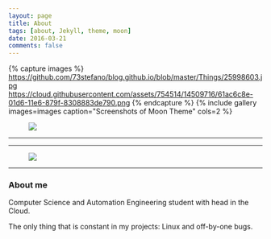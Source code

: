 ```yaml
---
layout: page
title: About 
tags: [about, Jekyll, theme, moon]
date: 2016-03-21
comments: false
---
```

{% capture images %}
    https://github.com/73stefano/blog.github.io/blob/master/Things/25998603.jpg
    https://cloud.githubusercontent.com/assets/754514/14509716/61ac6c8e-01d6-11e6-879f-8308883de790.png
{% endcapture %}
{% include gallery images=images caption="Screenshots of Moon Theme" cols=2 %}






<figure>
	<a href="blog.github.io/Things/25998603.jpg"><img 
src="blog.github.io/Things/25998603.jpg"></a>
</figure>
    

***
***

<figure>
	<a href="http://farm9.staticflickr.com/8426/7758832526_cc8f681e48_b.jpg"><img src="http://farm9.staticflickr.com/8426/7758832526_cc8f681e48_b.jpg"></a>
	
</figure>

***

### About me

Computer Science and Automation Engineering student with head in the Cloud. 

The only thing that is constant in my projects: Linux and off-by-one bugs.
